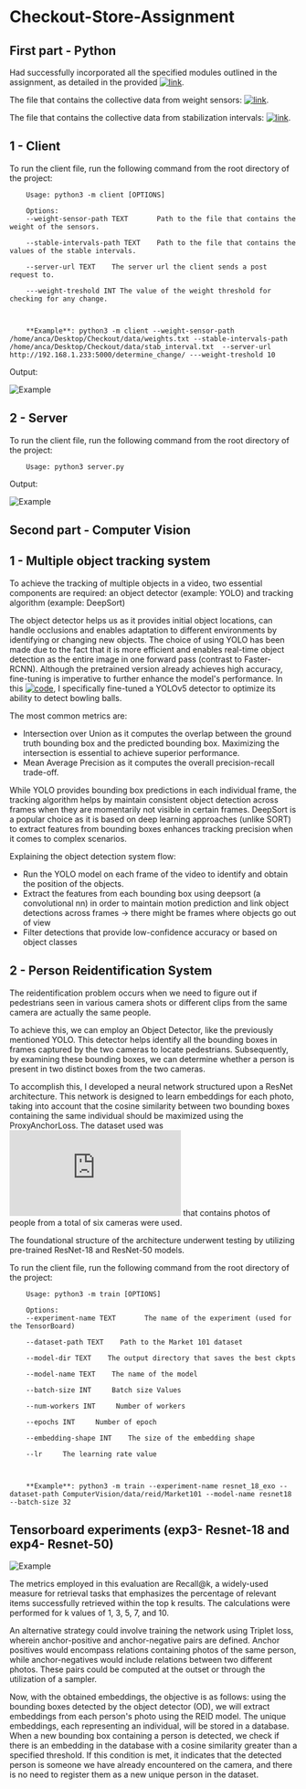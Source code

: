 # Checkout-Store-Assignment

## First part - Python

Had successfully incorporated all the specified modules outlined in the assignment, as detailed in the provided [![link](link)](https://github.com/IordachescuAnca/Checkout-Store-Assignment/tree/main/Checkout).

The file that contains the collective data from weight sensors: [![link](link)](https://github.com/IordachescuAnca/Checkout-Store-Assignment/blob/main/Checkout/data/weights.txt).

The file that contains the collective data from stabilization intervals: [![link](link)](https://github.com/IordachescuAnca/Checkout-Store-Assignment/blob/main/Checkout/data/stab_interval.txt).


## 1 - Client
To run the client file, run the following command from the root directory of the project:

        Usage: python3 -m client [OPTIONS]

        Options:
        --weight-sensor-path TEXT       Path to the file that contains the weight of the sensors.
                                        
        --stable-intervals-path TEXT    Path to the file that contains the values of the stable intervals.

        --server-url TEXT    The server url the client sends a post request to.

        ---weight-treshold INT The value of the weight threshold for checking for any change.



        **Example**: python3 -m client --weight-sensor-path /home/anca/Desktop/Checkout/data/weights.txt --stable-intervals-path /home/anca/Desktop/Checkout/data/stab_interval.txt  --server-url http://192.168.1.233:5000/determine_change/ ---weight-treshold 10


Output:

![Example](https://github.com/IordachescuAnca/Checkout-Store-Assignment/blob/main/imgs/client.png)




## 2 - Server
To run the client file, run the following command from the root directory of the project:

        Usage: python3 server.py


Output:

![Example](https://github.com/IordachescuAnca/Checkout-Store-Assignment/blob/main/imgs/server.png)



## Second part - Computer Vision

## 1 - Multiple object tracking system

To achieve the tracking of multiple objects in a video, two essential components are required: an object detector (example: YOLO) and tracking algorithm (example: DeepSort)

The object detector helps us as it provides initial object locations, can handle occlusions and enables adaptation to different environments by identifying or changing new objects. The choice of using YOLO has been made due to the fact that it is more efficient and enables real-time object detection as the entire image in one forward pass (contrast to Faster-RCNN). Although the pretrained version already achieves high accuracy, fine-tuning is imperative to further enhance the model's performance. In this [![code](link)](https://github.com/IordachescuAnca/Artificial-Intelligence-FMI/blob/main/1st%20year/CV/Bowling/task2_training.ipynb), I specifically fine-tuned a YOLOv5 detector to optimize its ability to detect bowling balls.


The most common metrics are:
- Intersection over Union as it computes the overlap between the ground truth bounding box and the predicted bounding box. Maximizing the intersection is essential to achieve superior performance.
- Mean Average Precision as it computes the overall  precision-recall trade-off.


While YOLO provides bounding box predictions in each individual frame, the tracking algorithm helps by maintain consistent object detection across frames when they are momentarily not visible in certain frames. DeepSort is a popular choice as 
it is based on deep learning approaches (unlike SORT) to extract features from bounding boxes enhances tracking precision when it comes to complex scenarios.


Explaining the object detection system flow:

- Run the YOLO model on each frame of the video to identify and obtain the position of the objects.
- Extract the features from each bounding box using deepsort (a convolutional nn) in order to maintain motion prediction and link object detections across frames -> there might be frames where objects go out of view
- Filter detections that provide low-confidence accuracy or based on object classes

## 2 - Person Reidentification System

The reidentification problem occurs when we need to figure out if pedestrians seen in various camera shots or different clips from the same camera are actually the same people.

To achieve this, we can employ an Object Detector, like the previously mentioned YOLO. This detector helps identify all the bounding boxes in frames captured by the two cameras to locate pedestrians. Subsequently, by examining these bounding boxes, we can determine whether a person is present in two distinct boxes from the two cameras.


To accomplish this, I developed a neural network structured upon a ResNet architecture. This network is designed to learn embeddings for each photo, taking into account that the cosine similarity between two bounding boxes containing the same individual should be maximized using the ProxyAnchorLoss. The dataset used was ![Market 1501](https://zheng-lab.cecs.anu.edu.au/Project/project_reid.html) that contains photos of people  from a total of six cameras were used.


The foundational structure of the architecture underwent testing by utilizing pre-trained ResNet-18 and ResNet-50 models.

To run the client file, run the following command from the root directory of the project:

        Usage: python3 -m train [OPTIONS]

        Options:
        --experiment-name TEXT       The name of the experiment (used for the TensorBoard)
                                        
        --dataset-path TEXT    Path to the Market 101 dataset

        --model-dir TEXT    The output directory that saves the best ckpts

        --model-name TEXT    The name of the model

        --batch-size INT     Batch size Values

        --num-workers INT     Number of workers

        --epochs INT     Number of epoch

        --embedding-shape INT    The size of the embedding shape

        --lr     The learning rate value



        **Example**: python3 -m train --experiment-name resnet_18_exo --dataset-path ComputerVision/data/reid/Market101 --model-name resnet18 --batch-size 32



## Tensorboard experiments (exp3- Resnet-18 and exp4- Resnet-50)

![Example](https://github.com/IordachescuAnca/Checkout-Store-Assignment/blob/main/imgs/exp.png)


The metrics employed in this evaluation are Recall@k, a widely-used measure for retrieval tasks that emphasizes the percentage of relevant items successfully retrieved within the top k results. The calculations were performed for k values of 1, 3, 5, 7, and 10.

An alternative strategy could involve training the network using Triplet loss, wherein anchor-positive and anchor-negative pairs are defined. Anchor positives would encompass relations containing photos of the same person, while anchor-negatives would include relations between two different photos. These pairs could be computed at the outset or through the utilization of a sampler.


Now, with the obtained embeddings, the objective is as follows: using the bounding boxes detected by the object detector (OD), we will extract embeddings from each person's photo using the REID model. The unique embeddings, each representing an individual, will be stored in a database. When a new bounding box containing a person is detected, we check if there is an embedding in the database with a cosine similarity greater than a specified threshold. If this condition is met, it indicates that the detected person is someone we have already encountered on the camera, and there is no need to register them as a new unique person in the dataset.

